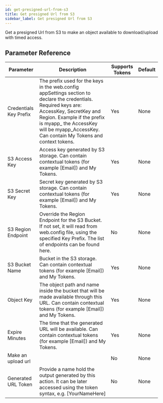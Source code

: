 ```yaml
---
id: get-presigned-url-from-s3
title: Get presigned Url from S3
sidebar_label: Get presigned Url from S3
---
```



Get a presigned Url from S3 to make an object available to download/upload with timed access.

## Parameter Reference
| Parameter | Description | Supports Tokens | Default |
| -- | -- | -- | -- |
| Credentials Key Prefix | The prefix used for the keys in the web.config appSettings section to declare the credentials. Required keys are: AccessKey, SecretKey and Region. Example if the prefix is myapp_ the AccessKey will be myapp_AccessKey. Can contain My Tokens and context tokens. | Yes | None |
| S3 Access Key | Access key generated by S3 storage. Can contain contextual tokens (for example [Email]) and My Tokens. | Yes | None |
| S3 Secret Key | Secret key generated by S3 storage. Can contain contextual tokens (for example [Email]) and My Tokens. | Yes | None |
| S3 Region Endpoint | Override the Region Endpoint for the S3 Bucket. If not set, it will read from web.config file, using the specified Key Prefix. The list of endpoints can be found here. | No | None |
| S3 Bucket Name | Bucket in the S3 storage. Can contain contextual tokens (for example [Email]) and My Tokens. | Yes | None |
| Object Key | The object path and name inside the bucket that will be made available through this URL. Can contain contextual tokens (for example [Email]) and My Tokens. | Yes | None |
| Expire Minutes | The time that the generated URL will be available. Can contain contextual tokens (for example [Email]) and My Tokens. | Yes | None |
| Make an upload url |  | No | None |
| Generated URL Token | Provide a name hold the output generated by this action. It can be later accessed using the token syntax, e.g. [YourNameHere]  | No | None |
